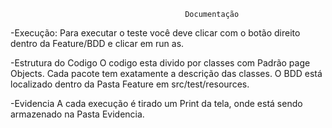                                            Documentação
-Execução:
Para executar o teste você deve clicar com o botão direito dentro da Feature/BDD e clicar em run as.

-Estrutura do Codigo
O codigo esta divido por classes com Padrão page Objects.
Cada pacote tem exatamente a descrição das classes.
O BDD está localizado dentro da Pasta Feature em src/test/resources.

-Evidencia
A cada execução é tirado um Print da tela, onde está sendo armazenado na Pasta Evidencia.
